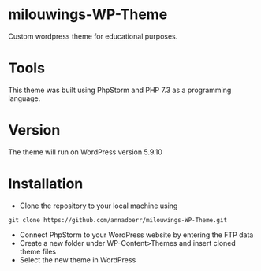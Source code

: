 # milouwings-WP-Theme
Custom wordpress theme for educational purposes.

# Tools
This theme was built using PhpStorm and PHP 7.3 as a programming language.

# Version
The theme will run on WordPress version 5.9.10

# Installation
* Clone the repository to your local machine using 
```
git clone https://github.com/annadoerr/milouwings-WP-Theme.git
```
* Connect PhpStorm to your WordPress website by entering the FTP data
* Create a new folder under WP-Content>Themes and insert cloned theme files
* Select the new theme in WordPress


